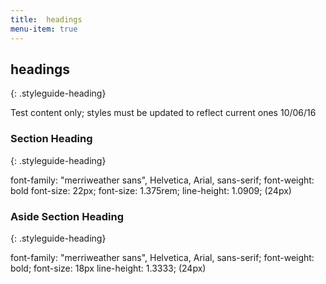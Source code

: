 ```yaml
---
title:  headings
menu-item: true
---
```


## headings
{: .styleguide-heading}

Test content only; styles must be updated to reflect current ones 10/06/16

### Section Heading
{: .styleguide-heading}

font-family: "merriweather sans", Helvetica, Arial, sans-serif;
font-weight: bold
font-size: 22px;
font-size: 1.375rem;
line-height: 1.0909; (24px)

### Aside Section Heading
{: .styleguide-heading}

font-family: "merriweather sans", Helvetica, Arial, sans-serif;
font-weight: bold;
font-size: 18px
line-height: 1.3333; (24px)
